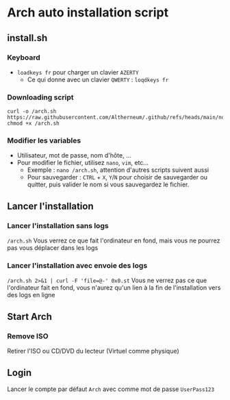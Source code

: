 # Arch auto installation script
## install.sh
### Keyboard
- `loadkeys fr` pour charger un clavier `AZERTY`
  - Ce qui donne avec un clavier `QWERTY` : `loqdkeys fr`
### Downloading script
```
curl -o /arch.sh https://raw.githubusercontent.com/Altherneum/.github/refs/heads/main/note/OS/Linux/Arch/arch.sh
chmod +x /arch.sh
```
### Modifier les variables
- Utilisateur, mot de passe, nom d'hôte, ...
- Pour modifier le fichier, utilisez `nano`, `vim`, etc...
  - Exemple : `nano /arch.sh`, attention d'autres scripts suivent aussi
  - Pour sauvegarder : `CTRL` + `X`, `Y`/`N` pour choisir de sauvegarder ou quitter, puis valider le nom si vous sauvegardez le fichier.

## Lancer l'installation
### Lancer l'installation sans logs
`/arch.sh`
Vous verrez ce que fait l'ordinateur en fond, mais vous ne pourrez pas vous déplacer dans les logs
### Lancer l'installation avec envoie des logs
`/arch.sh 2>&1 | curl -F 'file=@-' 0x0.st`
Vous ne verrez pas ce que l'ordinateur fait en fond, vous n'aurez qu'un lien à la fin de l'installation vers des logs en ligne

## Start Arch
### Remove ISO
Retirer l'ISO ou CD/DVD du lecteur (Virtuel comme physique)
## Login
Lancer le compte par défaut `Arch` avec comme mot de passe `UserPass123`
